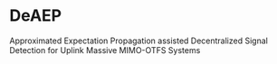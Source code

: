 # DeAEP
Approximated Expectation Propagation assisted Decentralized Signal Detection for Uplink Massive MIMO-OTFS Systems
